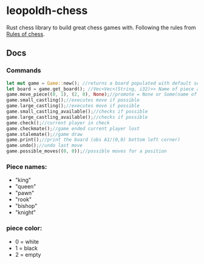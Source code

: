 # leopoldh-chess
Rust chess library to build great chess games with.
Following the rules from [Rules of chess](https://en.wikipedia.org/wiki/Rules_of_chess).




## Docs
### Commands
```rust
let mut game = Game::new(); //returns a board populated with default setup
let board = game.get_board(); //Vec<Vec<(String, i32)>> Name of piece and color(0 = white)
game.move_piece((0, 1), (2, 0), None);//promote = None or Some(name of piece to promote if needed| "queen", "knight","rook", "bishop")
game.small_castling();//executes move if possible
game.large_castling();//executes move if possible
game.small_castling_available();//checks if possible
game.large_castling_available();//checks if possible
game.check();//current player in check
game.checkmate();//game ended current player lost
game.stalemate();//game draw 
game.print();//print the board (obs A1/(0,0) bottom left corner)
game.undo();//undo last move
game.possible_moves((0, 0));//possible moves for a position
```

### Piece names:
* "king" 
* "queen" 
* "pawn" 
* "rook" 
* "bishop"
* "knight"
### piece color:
* 0 = white
* 1 = black
* 2 = empty
